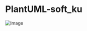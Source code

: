 # PlantUML-soft_ku
![Image](https://github.com/user-attachments/assets/de8054a4-5ddc-44c8-b51c-3444b1af3735)
